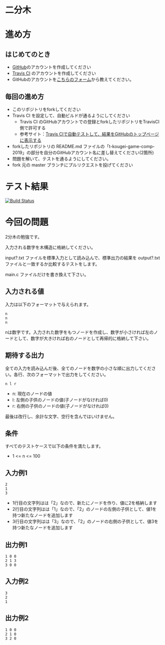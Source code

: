 # 二分木

# 進め方
## はじめてのとき
* [GitHub](https://github.com/)のアカウントを作成してください
* [Travis CI](https://travis-ci.com/) のアカウントを作成してください
* GitHubのアカウントを[こちらのフォーム](https://goo.gl/forms/anAdoxqPKVt8sJGZ2)から教えてください。
## 毎回の進め方
* このリポジトリをforkしてください
* Travis CI を設定して、自動ビルドが通るようにしてください
   * Travis CI のGitHubアカウントでの登録とforkしたリポジトリをTravisCI側で許可する
   * 参考サイト：[Travis CIで自動テストして、結果をGitHubのトップページに表示する](https://qiita.com/hoshimado/items/4090d8e64beb8a7f95e1)
* forkしたリポジトリの README.md ファイルの「t-kougei-game-comp-2019」の部分を自分のGitHubアカウント名に差し替えてください(2箇所)
* 問題を解いて、テストを通るようにしてください。
* fork 元の master ブランチにプルリクエストを投げてください

# テスト結果

[![Build Status](https://travis-ci.com/t-kougei-game-comp-2019/09_tree.svg?branch=master)](https://travis-ci.com/t-kougei-game-comp-2019/09_tree)

# 今回の問題

2分木の勉強です。

入力される数字を木構造に格納してください。

input?.txt ファイルを標準入力として読み込んで、標準出力の結果を output?.txt ファイルと一致するか比較するテストをします。

main.c ファイルだけを書き換えて下さい。

## 入力される値
入力は以下のフォーマットで与えられます。
~~~
n
n
n
~~~

nは数字です。入力された数字をもつノードを作成し、数字が小さければ左のノードとして、数字が大きければ右のノードとして再帰的に格納して下さい。

## 期待する出力

全ての入力を読み込んだ後、全てのノードを数字の小さな順に出力してください。各行、次のフォーマットで出力をしてください。
~~~
n l r
~~~
* n: 現在のノードの値
* l: 左側の子供のノードの値(子ノードがなければ0)
* r: 右側の子供のノードの値(子ノードがなければ0)

最後は改行し、余計な文字、空行を含んではいけません。

## 条件
すべてのテストケースで以下の条件を満たします。
* 1 <= n <= 100


## 入力例1
~~~
2
1
3
~~~
* 1行目の文字列はは「2」なので、新たにノードを作り、値に2を格納します
* 2行目の文字列はは「1」なので、「2」のノードの左側の子供として、値1を持つ新たなノードを追加します
* 3行目の文字列はは「3」なので、「2」のノードの右側の子供として、値3を持つ新たなノードを追加します

## 出力例1
~~~
1 0 0
2 1 3
3 0 0
~~~

## 入力例2
~~~
3
2
1
~~~

## 出力例2
~~~
1 0 0
2 1 0
3 2 0
~~~
